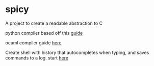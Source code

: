 # spicy
A project to create a readable abstraction to C

python compiler based off this [guide](https://medium.com/@marcelogdeandrade/writing-your-own-programming-language-and-compiler-with-python-a468970ae6df)

ocaml compiler guide [here](https://mukulrathi.com/create-your-own-programming-language/intro-to-compiler/)


Create shell with history that autocompletes when typing, and saves commands to a log. start [here](https://medium.com/@winfrednginakilonzo/guide-to-code-a-simple-shell-in-c-bd4a3a4c41cd)